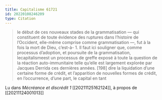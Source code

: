 ```yaml
---
title: Capitalisme 61721
id: 20220108246209
type: Citation
---
```


> le début de ces nouveaux stades de la grammatisation — qui constituent de toute évidence des ruptures dans l’histoire de l’Occident, elle-même comprise comme grammatisation —, fut à la fois la mort de Dieu, c’est-à- 1. Il faut ici souligner que, comme processus d’adoption, et poursuite de la grammatisation, lecapitalismeest un processus de greffe exposé à toute la question de la réaction auto-immunitaire telle qu’elle est largement explorée par Jacques Derrida ces dernières années. [198] dire la liquidation d’une certaine forme de crédit, et l’apparition de nouvelles formes de crédit, en l’occurrence, d’une part, le capital en tant

Lu dans *Mécréance et discrédit 1* [[20211125162124]], à propos de [[20211124001013]]